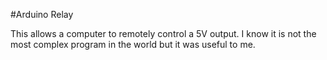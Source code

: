 #Arduino Relay

This allows a computer to remotely control a 5V output. I know it is not the most complex program in the world but it was useful to me.